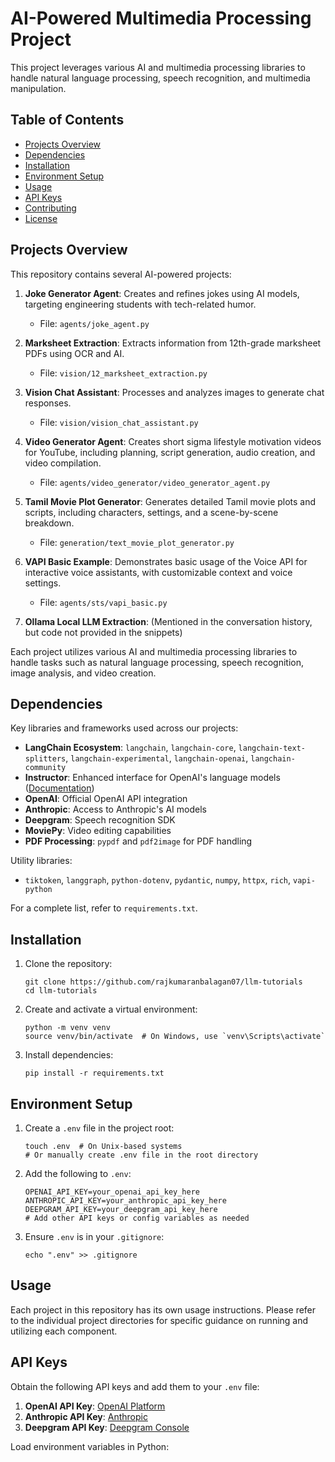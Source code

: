 # AI-Powered Multimedia Processing Project

This project leverages various AI and multimedia processing libraries to handle natural language processing, speech recognition, and multimedia manipulation.

## Table of Contents

- [Projects Overview](#projects-overview)
- [Dependencies](#dependencies)
- [Installation](#installation)
- [Environment Setup](#environment-setup)
- [Usage](#usage)
- [API Keys](#api-keys)
- [Contributing](#contributing)
- [License](#license)


## Projects Overview

This repository contains several AI-powered projects:

1. **Joke Generator Agent**: Creates and refines jokes using AI models, targeting engineering students with tech-related humor.
   - File: `agents/joke_agent.py`

2. **Marksheet Extraction**: Extracts information from 12th-grade marksheet PDFs using OCR and AI.
   - File: `vision/12_marksheet_extraction.py`

3. **Vision Chat Assistant**: Processes and analyzes images to generate chat responses.
   - File: `vision/vision_chat_assistant.py`

4. **Video Generator Agent**: Creates short sigma lifestyle motivation videos for YouTube, including planning, script generation, audio creation, and video compilation.
   - File: `agents/video_generator/video_generator_agent.py`

5. **Tamil Movie Plot Generator**: Generates detailed Tamil movie plots and scripts, including characters, settings, and a scene-by-scene breakdown.
   - File: `generation/text_movie_plot_generator.py`

6. **VAPI Basic Example**: Demonstrates basic usage of the Voice API for interactive voice assistants, with customizable context and voice settings.
   - File: `agents/sts/vapi_basic.py`

7. **Ollama Local LLM Extraction**: (Mentioned in the conversation history, but code not provided in the snippets)

Each project utilizes various AI and multimedia processing libraries to handle tasks such as natural language processing, speech recognition, image analysis, and video creation.

## Dependencies

Key libraries and frameworks used across our projects:

- **LangChain Ecosystem**: `langchain`, `langchain-core`, `langchain-text-splitters`, `langchain-experimental`, `langchain-openai`, `langchain-community`
- **Instructor**: Enhanced interface for OpenAI's language models ([Documentation](https://python.useinstructor.com/))
- **OpenAI**: Official OpenAI API integration
- **Anthropic**: Access to Anthropic's AI models
- **Deepgram**: Speech recognition SDK
- **MoviePy**: Video editing capabilities
- **PDF Processing**: `pypdf` and `pdf2image` for PDF handling

Utility libraries:
- `tiktoken`, `langgraph`, `python-dotenv`, `pydantic`, `numpy`, `httpx`, `rich`, `vapi-python`

For a complete list, refer to `requirements.txt`.

## Installation

1. Clone the repository:
   ```
   git clone https://github.com/rajkumaranbalagan07/llm-tutorials
   cd llm-tutorials
   ```

2. Create and activate a virtual environment:
   ```
   python -m venv venv
   source venv/bin/activate  # On Windows, use `venv\Scripts\activate`
   ```

3. Install dependencies:
   ```
   pip install -r requirements.txt
   ```

## Environment Setup

1. Create a `.env` file in the project root:
   ```
   touch .env  # On Unix-based systems
   # Or manually create .env file in the root directory
   ```

2. Add the following to `.env`:
   ```
   OPENAI_API_KEY=your_openai_api_key_here
   ANTHROPIC_API_KEY=your_anthropic_api_key_here
   DEEPGRAM_API_KEY=your_deepgram_api_key_here
   # Add other API keys or config variables as needed
   ```

3. Ensure `.env` is in your `.gitignore`:
   ```
   echo ".env" >> .gitignore
   ```

## Usage

Each project in this repository has its own usage instructions. Please refer to the individual project directories for specific guidance on running and utilizing each component.

## API Keys

Obtain the following API keys and add them to your `.env` file:

1. **OpenAI API Key**: [OpenAI Platform](https://platform.openai.com/)
2. **Anthropic API Key**: [Anthropic](https://www.anthropic.com/)
3. **Deepgram API Key**: [Deepgram Console](https://console.deepgram.com/)

Load environment variables in Python:


